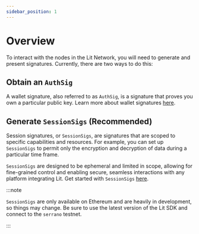 ```yaml
---
sidebar_position: 1
---
```


# Overview

To interact with the nodes in the Lit Network, you will need to generate and present signatures. Currently, there are two ways to do this:

## Obtain an `AuthSig`

A wallet signature, also referred to as `AuthSig`, is a signature that proves you own a particular public key. Learn more about wallet signatures [here](/SDK/Explanation/authentication/authSig).

## Generate `SessionSigs` (Recommended)

Session signatures, or `SessionSigs`, are signatures that are scoped to specific capabilities and resources. For example, you can set up `SessionSigs` to permit only the encryption and decryption of data during a particular time frame.

`SessionSigs` are designed to be ephemeral and limited in scope, allowing for fine-grained control and enabling secure, seamless interactions with any platform integrating Lit. Get started with `SessionSigs` [here](/SDK/Explanation/authentication/sessionSigs).

:::note

`SessionSigs` are only available on Ethereum and are heavily in development, so things may change. Be sure to use the latest version of the Lit SDK and connect to the `serrano` testnet.

:::
